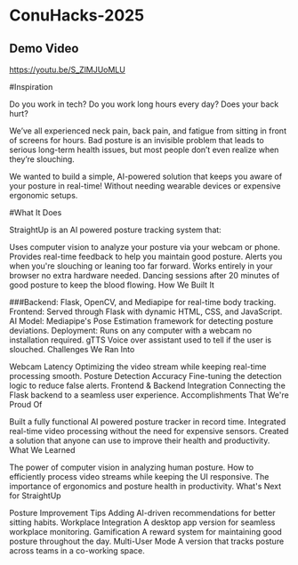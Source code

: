 # ConuHacks-2025

## Demo Video
https://youtu.be/S_ZlMJUoMLU

#Inspiration

Do you work in tech? Do you work long hours every day? Does your back hurt?

We’ve all experienced neck pain, back pain, and fatigue from sitting in front of screens for hours. Bad posture is an invisible problem that leads to serious long-term health issues, but most people don’t even realize when they’re slouching.

We wanted to build a simple, AI-powered solution that keeps you aware of your posture in real-time! Without needing wearable devices or expensive ergonomic setups.

#What It Does

StraightUp is an AI powered posture tracking system that:

Uses computer vision to analyze your posture via your webcam or phone.
Provides real-time feedback to help you maintain good posture.
Alerts you when you're slouching or leaning too far forward.
Works entirely in your browser no extra hardware needed.
Dancing sessions after 20 minutes of good posture to keep the blood flowing.
How We Built It

###Backend: Flask, OpenCV, and Mediapipe for real-time body tracking.
Frontend: Served through Flask with dynamic HTML, CSS, and JavaScript.
AI Model: Mediapipe's Pose Estimation framework for detecting posture deviations.
Deployment: Runs on any computer with a webcam no installation required.
gTTS Voice over assistant used to tell if the user is slouched.
Challenges We Ran Into

Webcam Latency Optimizing the video stream while keeping real-time processing smooth.
Posture Detection Accuracy Fine-tuning the detection logic to reduce false alerts.
Frontend & Backend Integration Connecting the Flask backend to a seamless user experience.
Accomplishments That We're Proud Of

Built a fully functional AI powered posture tracker in record time.
Integrated real-time video processing without the need for expensive sensors.
Created a solution that anyone can use to improve their health and productivity.
What We Learned

The power of computer vision in analyzing human posture.
How to efficiently process video streams while keeping the UI responsive.
The importance of ergonomics and posture health in productivity.
What's Next for StraightUp

Posture Improvement Tips Adding AI-driven recommendations for better sitting habits.
Workplace Integration A desktop app version for seamless workplace monitoring.
Gamification A reward system for maintaining good posture throughout the day.
Multi-User Mode A version that tracks posture across teams in a co-working space.
